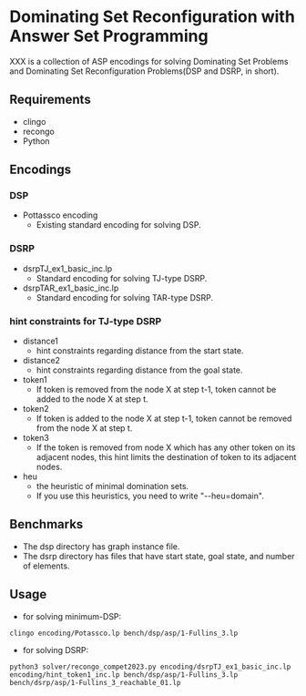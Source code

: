 # Dominating Set Reconfiguration with Answer Set Programming
XXX is a collection of ASP encodings for solving Dominating Set
Problems and Dominating Set Reconfiguration Problems(DSP and DSRP, in
short).

## Requirements
- clingo
- recongo
- Python

## Encodings
### DSP
- Pottassco encoding
  + Existing standard encoding for solving DSP.
### DSRP
- dsrpTJ_ex1_basic_inc.lp
  + Standard encoding for solving TJ-type DSRP.
- dsrpTAR_ex1_basic_inc.lp
  + Standard encoding for solving TAR-type DSRP.
### hint constraints for TJ-type DSRP
- distance1
  + hint constraints regarding distance from the start state.
- distance2
  + hint constraints regarding distance from the goal state.
- token1
  + If token is removed from the node X at step t-1, token cannot be
    added to the node X at step t.
- token2
  + If token is added to the node X at step t-1, token cannot be
    removed from the node X at step t.
- token3
  + If the token is removed from node X which has any other token
    on its adjacent nodes, this hint limits the destination of
    token to its adjacent nodes.
- heu
  + the heuristic of minimal domination sets.
  + If you use this heuristics, you need to write "--heu=domain".

## Benchmarks
- The dsp directory has graph instance file.
- The dsrp directory has files that have start state, goal state, and number of elements.

## Usage
- for solving minimum-DSP:
```
clingo encoding/Potassco.lp bench/dsp/asp/1-Fullins_3.lp
```

- for solving DSRP:
```
python3 solver/recongo_compet2023.py encoding/dsrpTJ_ex1_basic_inc.lp encoding/hint_token1_inc.lp bench/dsp/asp/1-Fullins_3.lp bench/dsrp/asp/1-Fullins_3_reachable_01.lp
```

